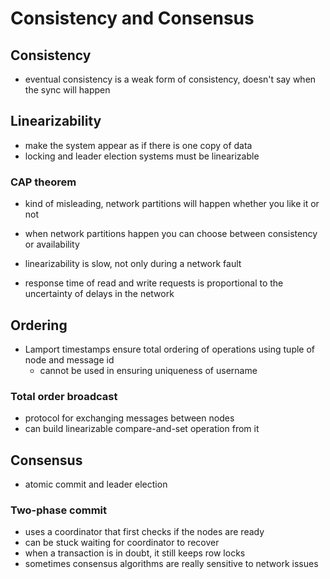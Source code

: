 # Consistency and Consensus

## Consistency
- eventual consistency is a weak form of consistency, doesn't say when the sync will happen

## Linearizability
- make the system appear as if there is one copy of data
- locking and leader election systems must be linearizable

### CAP theorem
- kind of misleading, network partitions will happen whether you like it or not
- when network partitions happen you can choose between consistency or availability

- linearizability is slow, not only during a network fault
-  response time of read and write requests is proportional to the uncertainty of delays in the network

## Ordering
- Lamport timestamps ensure total ordering of operations using tuple of node and message id
  - cannot be used in ensuring uniqueness of username

### Total order broadcast
- protocol for exchanging messages between nodes
- can build linearizable compare-and-set operation from it

## Consensus
- atomic commit and leader election

### Two-phase commit
- uses a coordinator that first checks if the nodes are ready
- can be stuck waiting for coordinator to recover
- when a transaction is in doubt, it still keeps row locks
- sometimes consensus algorithms are really sensitive to network issues
